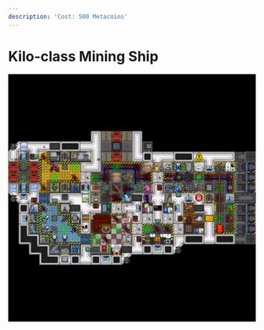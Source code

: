 ```yaml
---
description: 'Cost: 500 Metacoins'
---
```


# Kilo-class Mining Ship

![](<../../.gitbook/assets/image (9).png>)
